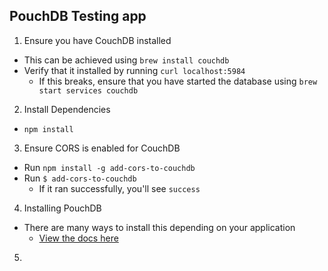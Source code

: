## PouchDB Testing app
1) Ensure you have CouchDB installed
* This can be achieved using `brew install couchdb`
* Verify that it installed by running `curl localhost:5984`
	* If this breaks, ensure that you have started the database using `brew start services couchdb`

2) Install Dependencies
* `npm install`

3) Ensure CORS is enabled for CouchDB
* Run `npm install -g add-cors-to-couchdb`
* Run `$ add-cors-to-couchdb`
	* If it ran successfully, you'll see `success`

4) Installing PouchDB
* There are many ways to install this depending on your application
	* [View the docs here](https://pouchdb.com/guides/setup-pouchdb.html)

5)